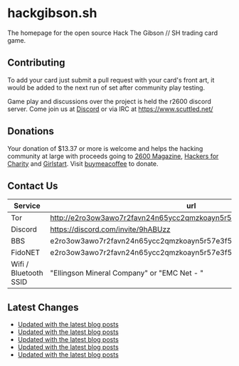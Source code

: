 # hackgibson.sh
The homepage for the open source Hack The Gibson // SH trading card game.


## Contributing

To add your card just submit a pull request with your card's front art, it would be added to the next run of set after community play testing.

Game play and discussions over the project is held the r2600 discord server. Come join us at [Discord](https://discord.com/invite/9hABUzz) or via IRC at https://www.scuttled.net/


## Donations

Your donation of $13.37 or more is welcome and helps the hacking community at large with proceeds going to [2600 Magazine](https://2600.com/), [Hackers for Charity](https://hackersforcharity.org) and [Girlstart](https://girlstart.org).  Visit [buymeacoffee](https://www.buymeacoffee.com/hackgibson.sh) to donate.


## Contact Us

Service | url
-|-
Tor | http://e2ro3ow3awo7r2favn24n65ycc2qmzkoayn5r57e3f56nvjwdcgg32ad.onion
Discord | https://discord.com/invite/9hABUzz
BBS | e2ro3ow3awo7r2favn24n65ycc2qmzkoayn5r57e3f56nvjwdcgg32ad.onion:23
FidoNET | e2ro3ow3awo7r2favn24n65ycc2qmzkoayn5r57e3f56nvjwdcgg32ad.onion:24554
Wifi / Bluetooth SSID | "Ellingson Mineral Company" or "EMC Net - <fidonet address>"

## Latest Changes
<!-- BLOG-POST-LIST:START -->
- [Updated with the latest blog posts](https://github.com/DFW2600/hackgibson.sh/commit/e221618c7ca7c9defa34f135d4a4e46c7448dcbb)
- [Updated with the latest blog posts](https://github.com/DFW2600/hackgibson.sh/commit/d975ca692445d4a818af14c768abc216cd77f5e3)
- [Updated with the latest blog posts](https://github.com/DFW2600/hackgibson.sh/commit/3f9ec9dc731877c46e65f5dbf77a35998c4c8697)
- [Updated with the latest blog posts](https://github.com/DFW2600/hackgibson.sh/commit/3806c76cd24a3541e4962773957c963b11f21cdc)
- [Updated with the latest blog posts](https://github.com/DFW2600/hackgibson.sh/commit/0b7f5d6ea94eb5005114d422beaa76ca8de75898)
<!-- BLOG-POST-LIST:END -->
